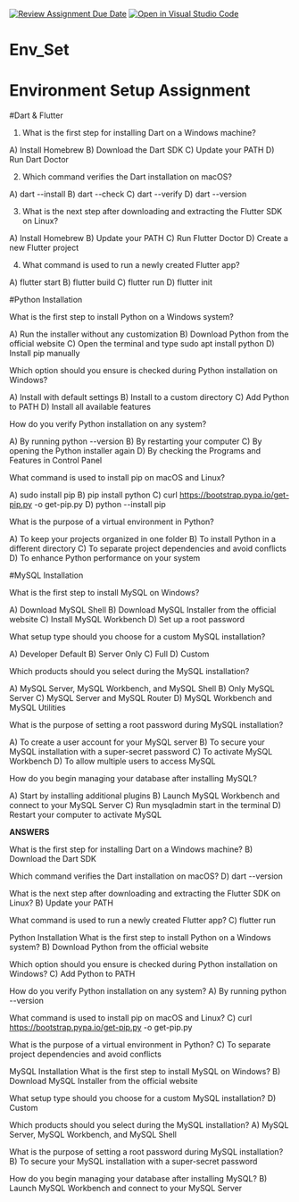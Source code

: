 [![Review Assignment Due Date](https://classroom.github.com/assets/deadline-readme-button-22041afd0340ce965d47ae6ef1cefeee28c7c493a6346c4f15d667ab976d596c.svg)](https://classroom.github.com/a/vnsr1XuU)
[![Open in Visual Studio Code](https://classroom.github.com/assets/open-in-vscode-2e0aaae1b6195c2367325f4f02e2d04e9abb55f0b24a779b69b11b9e10269abc.svg)](https://classroom.github.com/online_ide?assignment_repo_id=17194757&assignment_repo_type=AssignmentRepo)
# Env_Set

# Environment Setup Assignment

#Dart & Flutter

1. What is the first step for installing Dart on a Windows machine? 

A) Install Homebrew
B) Download the Dart SDK
C) Update your PATH
D) Run Dart Doctor


2. Which command verifies the Dart installation on macOS?

A) dart --install
B) dart --check
C) dart --verify
D) dart --version


3. What is the next step after downloading and extracting the Flutter SDK on Linux?

A) Install Homebrew
B) Update your PATH
C) Run Flutter Doctor
D) Create a new Flutter project


4. What command is used to run a newly created Flutter app?

A) flutter start
B) flutter build
C) flutter run
D) flutter init


#Python Installation

What is the first step to install Python on a Windows system?

A) Run the installer without any customization
B) Download Python from the official website
C) Open the terminal and type sudo apt install python
D) Install pip manually

Which option should you ensure is checked during Python installation on Windows?

A) Install with default settings
B) Install to a custom directory
C) Add Python to PATH
D) Install all available features

How do you verify Python installation on any system?

A) By running python --version
B) By restarting your computer
C) By opening the Python installer again
D) By checking the Programs and Features in Control Panel

What command is used to install pip on macOS and Linux?

A) sudo install pip
B) pip install python
C) curl https://bootstrap.pypa.io/get-pip.py -o get-pip.py
D) python --install pip

What is the purpose of a virtual environment in Python?

A) To keep your projects organized in one folder
B) To install Python in a different directory
C) To separate project dependencies and avoid conflicts
D) To enhance Python performance on your system

#MySQL Installation

What is the first step to install MySQL on Windows?

A) Download MySQL Shell
B) Download MySQL Installer from the official website
C) Install MySQL Workbench
D) Set up a root password

What setup type should you choose for a custom MySQL installation?

A) Developer Default
B) Server Only
C) Full
D) Custom

Which products should you select during the MySQL installation?

A) MySQL Server, MySQL Workbench, and MySQL Shell
B) Only MySQL Server
C) MySQL Server and MySQL Router
D) MySQL Workbench and MySQL Utilities

What is the purpose of setting a root password during MySQL installation?

A) To create a user account for your MySQL server
B) To secure your MySQL installation with a super-secret password
C) To activate MySQL Workbench
D) To allow multiple users to access MySQL

How do you begin managing your database after installing MySQL?

A) Start by installing additional plugins
B) Launch MySQL Workbench and connect to your MySQL Server
C) Run mysqladmin start in the terminal
D) Restart your computer to activate MySQL

**ANSWERS**

What is the first step for installing Dart on a Windows machine?
B) Download the Dart SDK

Which command verifies the Dart installation on macOS?
D) dart --version

What is the next step after downloading and extracting the Flutter SDK on Linux?
B) Update your PATH

What command is used to run a newly created Flutter app?
C) flutter run

Python Installation
What is the first step to install Python on a Windows system?
B) Download Python from the official website

Which option should you ensure is checked during Python installation on Windows?
C) Add Python to PATH

How do you verify Python installation on any system?
A) By running python --version

What command is used to install pip on macOS and Linux?
C) curl https://bootstrap.pypa.io/get-pip.py -o get-pip.py

What is the purpose of a virtual environment in Python?
C) To separate project dependencies and avoid conflicts

MySQL Installation
What is the first step to install MySQL on Windows?
B) Download MySQL Installer from the official website

What setup type should you choose for a custom MySQL installation?
D) Custom

Which products should you select during the MySQL installation?
A) MySQL Server, MySQL Workbench, and MySQL Shell

What is the purpose of setting a root password during MySQL installation?
B) To secure your MySQL installation with a super-secret password

How do you begin managing your database after installing MySQL?
B) Launch MySQL Workbench and connect to your MySQL Server








